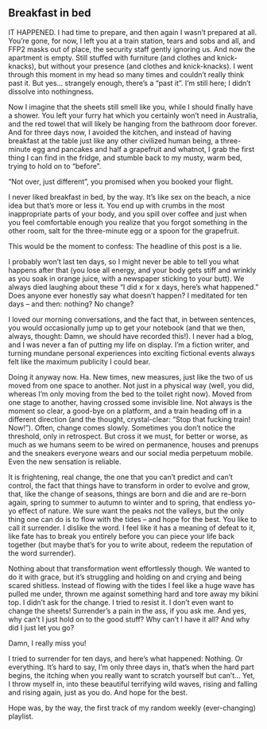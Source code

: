 ## Breakfast in bed

IT HAPPENED. I had time to prepare, and then again I wasn’t prepared at all. You’re gone, for now, I left you at a train station, tears and sobs and all, and FFP2 masks out of place, the security staff gently ignoring us. And now the apartment is empty. Still stuffed with furniture (and clothes and knick-knacks), but without your presence (and clothes and knick-knacks). I went through this moment in my head so many times and couldn’t really think past it. But yes… strangely enough, there’s a “past it”. I’m still here; I didn’t dissolve into nothingness.  

Now I imagine that the sheets still smell like you, while I should finally have a shower. You left your furry hat which you certainly won’t need in Australia, and the red towel that will likely be hanging from the bathroom door forever. And for three days now, I avoided the kitchen, and instead of having breakfast at the table just like any other civilized human being, a three-minute egg and pancakes and half a grapefruit and whatnot, I grab the first thing I can find in the fridge, and stumble back to my musty, warm bed, trying to hold on to “before”. 

“Not over, just different”, you promised when you booked your flight. 

I never liked breakfast in bed, by the way. It’s like sex on the beach, a nice idea but that’s more or less it. You end up with crumbs in the most inappropriate parts of your body, and you spill over coffee and just when you feel comfortable enough you realize that you forgot something in the other room, salt for the three-minute egg or a spoon for the grapefruit. 

This would be the moment to confess: The headline of this post is a lie. 

I probably won’t last ten days, so I might never be able to tell you what happens after that (you lose all energy, and your body gets stiff and wrinkly as you soak in orange juice, with a newspaper sticking to your butt). We always died laughing about these “I did x for x days, here’s what happened.” Does anyone ever honestly say what doesn’t happen? I meditated for ten days – and then: nothing? No change? 

I loved our morning conversations, and the fact that, in between sentences, you would occasionally jump up to get your notebook (and that we then, always, thought: Damn, we should have recorded this!). I never had a blog, and I was never a fan of putting my life on display. I’m a fiction writer, and turning mundane personal experiences into exciting fictional events always felt like the maximum publicity I could bear. 

Doing it anyway now. Ha. New times, new measures, just like the two of us moved from one space to another. Not just in a physical way (well, you did, whereas I’m only moving from the bed to the toilet right now). Moved from one stage to another, having crossed some invisible line. Not always is the moment so clear, a good-bye on a platform, and a train heading off in a different direction (and the thought, crystal-clear: “Stop that fucking train! Now!”). Often, change comes slowly. Sometimes you don’t notice the threshold, only in retrospect. But cross it we must, for better or worse, as much as we humans seem to be wired on permanence, houses and prenups and the sneakers everyone wears and our social media perpetuum mobile. Even the new sensation is reliable. 

It is frightening, real change, the one that you can’t predict and can’t control, the fact that things have to transform in order to evolve and grow, that, like the change of seasons, things are born and die and are re-born again, spring to summer to autumn to winter and to spring, that endless yo-yo effect of nature. We sure want the peaks not the valleys, but the only thing one can do is to flow with the tides – and hope for the best. You like to call it surrender. I dislike the word. I feel like it has a meaning of defeat to it, like fate has to break you entirely before you can piece your life back together (but maybe that’s for you to write about, redeem the reputation of the word surrender).

Nothing about that transformation went effortlessly though. We wanted to do it with grace, but it’s struggling and holding on and crying and being scared shitless. Instead of flowing with the tides I feel like a huge wave has pulled me under, thrown me against something hard and tore away my bikini top. I didn’t ask for the change. I tried to resist it. I don’t even want to change the sheets! Surrender’s a pain in the ass, if you ask me. And yes, why can’t I just hold on to the good stuff? Why can’t I have it all? And why did I just let you go?

Damn, I really miss you!

I tried to surrender for ten days, and here’s what happened: Nothing. Or everything. It’s hard to say, I’m only three days in, that’s when the hard part begins, the itching when you really want to scratch yourself but can’t… Yet, I throw myself in, into these beautiful terrifying wild waves, rising and falling and rising again, just as you do. And hope for the best. 

Hope was, by the way, the first track of my random weekly (ever-changing) playlist.
